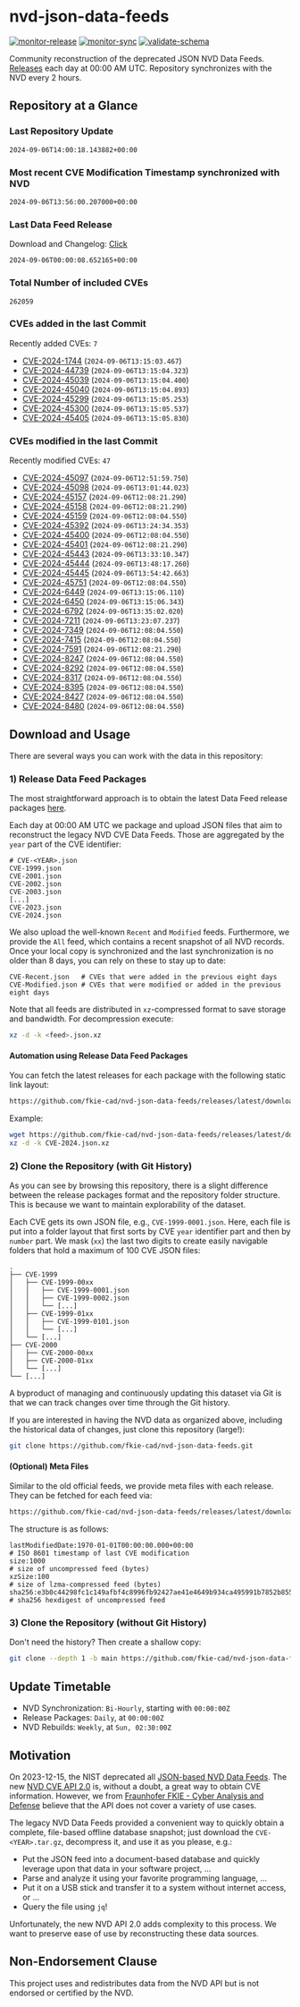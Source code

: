 # nvd-json-data-feeds

[![monitor-release](https://github.com/fkie-cad/nvd-json-data-feeds/actions/workflows/monitor_release.yml/badge.svg)](https://github.com/fkie-cad/nvd-json-data-feeds/actions/workflows/monitor_release.yml)
[![monitor-sync](https://github.com/fkie-cad/nvd-json-data-feeds/actions/workflows/monitor_sync.yml/badge.svg)](https://github.com/fkie-cad/nvd-json-data-feeds/actions/workflows/monitor_sync.yml)
[![validate-schema](https://github.com/fkie-cad/nvd-json-data-feeds/actions/workflows/validate_schema.yml/badge.svg)](https://github.com/fkie-cad/nvd-json-data-feeds/actions/workflows/validate_schema.yml)

Community reconstruction of the deprecated JSON NVD Data Feeds.
[Releases](https://github.com/fkie-cad/nvd-json-data-feeds/releases/latest) each day at 00:00 AM UTC.
Repository synchronizes with the NVD every 2 hours.

## Repository at a Glance

### Last Repository Update

```plain
2024-09-06T14:00:18.143882+00:00
```

### Most recent CVE Modification Timestamp synchronized with NVD

```plain
2024-09-06T13:56:00.207000+00:00
```

### Last Data Feed Release

Download and Changelog: [Click](https://github.com/fkie-cad/nvd-json-data-feeds/releases/latest)

```plain
2024-09-06T00:00:08.652165+00:00
```

### Total Number of included CVEs

```plain
262059
```

### CVEs added in the last Commit

Recently added CVEs: `7`

- [CVE-2024-1744](CVE-2024/CVE-2024-17xx/CVE-2024-1744.json) (`2024-09-06T13:15:03.467`)
- [CVE-2024-44739](CVE-2024/CVE-2024-447xx/CVE-2024-44739.json) (`2024-09-06T13:15:04.323`)
- [CVE-2024-45039](CVE-2024/CVE-2024-450xx/CVE-2024-45039.json) (`2024-09-06T13:15:04.400`)
- [CVE-2024-45040](CVE-2024/CVE-2024-450xx/CVE-2024-45040.json) (`2024-09-06T13:15:04.893`)
- [CVE-2024-45299](CVE-2024/CVE-2024-452xx/CVE-2024-45299.json) (`2024-09-06T13:15:05.253`)
- [CVE-2024-45300](CVE-2024/CVE-2024-453xx/CVE-2024-45300.json) (`2024-09-06T13:15:05.537`)
- [CVE-2024-45405](CVE-2024/CVE-2024-454xx/CVE-2024-45405.json) (`2024-09-06T13:15:05.830`)


### CVEs modified in the last Commit

Recently modified CVEs: `47`

- [CVE-2024-45097](CVE-2024/CVE-2024-450xx/CVE-2024-45097.json) (`2024-09-06T12:51:59.750`)
- [CVE-2024-45098](CVE-2024/CVE-2024-450xx/CVE-2024-45098.json) (`2024-09-06T13:01:44.023`)
- [CVE-2024-45157](CVE-2024/CVE-2024-451xx/CVE-2024-45157.json) (`2024-09-06T12:08:21.290`)
- [CVE-2024-45158](CVE-2024/CVE-2024-451xx/CVE-2024-45158.json) (`2024-09-06T12:08:21.290`)
- [CVE-2024-45159](CVE-2024/CVE-2024-451xx/CVE-2024-45159.json) (`2024-09-06T12:08:04.550`)
- [CVE-2024-45392](CVE-2024/CVE-2024-453xx/CVE-2024-45392.json) (`2024-09-06T13:24:34.353`)
- [CVE-2024-45400](CVE-2024/CVE-2024-454xx/CVE-2024-45400.json) (`2024-09-06T12:08:04.550`)
- [CVE-2024-45401](CVE-2024/CVE-2024-454xx/CVE-2024-45401.json) (`2024-09-06T12:08:21.290`)
- [CVE-2024-45443](CVE-2024/CVE-2024-454xx/CVE-2024-45443.json) (`2024-09-06T13:33:10.347`)
- [CVE-2024-45444](CVE-2024/CVE-2024-454xx/CVE-2024-45444.json) (`2024-09-06T13:48:17.260`)
- [CVE-2024-45445](CVE-2024/CVE-2024-454xx/CVE-2024-45445.json) (`2024-09-06T13:54:42.663`)
- [CVE-2024-45751](CVE-2024/CVE-2024-457xx/CVE-2024-45751.json) (`2024-09-06T12:08:04.550`)
- [CVE-2024-6449](CVE-2024/CVE-2024-64xx/CVE-2024-6449.json) (`2024-09-06T13:15:06.110`)
- [CVE-2024-6450](CVE-2024/CVE-2024-64xx/CVE-2024-6450.json) (`2024-09-06T13:15:06.343`)
- [CVE-2024-6792](CVE-2024/CVE-2024-67xx/CVE-2024-6792.json) (`2024-09-06T13:35:02.020`)
- [CVE-2024-7211](CVE-2024/CVE-2024-72xx/CVE-2024-7211.json) (`2024-09-06T13:23:07.237`)
- [CVE-2024-7349](CVE-2024/CVE-2024-73xx/CVE-2024-7349.json) (`2024-09-06T12:08:04.550`)
- [CVE-2024-7415](CVE-2024/CVE-2024-74xx/CVE-2024-7415.json) (`2024-09-06T12:08:04.550`)
- [CVE-2024-7591](CVE-2024/CVE-2024-75xx/CVE-2024-7591.json) (`2024-09-06T12:08:21.290`)
- [CVE-2024-8247](CVE-2024/CVE-2024-82xx/CVE-2024-8247.json) (`2024-09-06T12:08:04.550`)
- [CVE-2024-8292](CVE-2024/CVE-2024-82xx/CVE-2024-8292.json) (`2024-09-06T12:08:04.550`)
- [CVE-2024-8317](CVE-2024/CVE-2024-83xx/CVE-2024-8317.json) (`2024-09-06T12:08:04.550`)
- [CVE-2024-8395](CVE-2024/CVE-2024-83xx/CVE-2024-8395.json) (`2024-09-06T12:08:04.550`)
- [CVE-2024-8427](CVE-2024/CVE-2024-84xx/CVE-2024-8427.json) (`2024-09-06T12:08:04.550`)
- [CVE-2024-8480](CVE-2024/CVE-2024-84xx/CVE-2024-8480.json) (`2024-09-06T12:08:04.550`)


## Download and Usage

There are several ways you can work with the data in this repository:

### 1) Release Data Feed Packages

The most straightforward approach is to obtain the latest Data Feed release packages [here](https://github.com/fkie-cad/nvd-json-data-feeds/releases/latest).

Each day at 00:00 AM UTC we package and upload JSON files that aim to reconstruct the legacy NVD CVE Data Feeds.
Those are aggregated by the `year` part of the CVE identifier:

```
# CVE-<YEAR>.json
CVE-1999.json
CVE-2001.json
CVE-2002.json
CVE-2003.json
[...]
CVE-2023.json
CVE-2024.json
```

We also upload the well-known `Recent` and `Modified` feeds.
Furthermore, we provide the `All` feed, which contains a recent snapshot of all NVD records.
Once your local copy is synchronized and the last synchronization is no older than 8 days, you can rely on these to stay up to date:

```plain
CVE-Recent.json   # CVEs that were added in the previous eight days
CVE-Modified.json # CVEs that were modified or added in the previous eight days
```

Note that all feeds are distributed in `xz`-compressed format to save storage and bandwidth.
For decompression execute:

```sh
xz -d -k <feed>.json.xz
```

#### Automation using Release Data Feed Packages

You can fetch the latest releases for each package with the following static link layout:

```sh
https://github.com/fkie-cad/nvd-json-data-feeds/releases/latest/download/CVE-<YEAR>.json.xz
```

Example:

```sh
wget https://github.com/fkie-cad/nvd-json-data-feeds/releases/latest/download/CVE-2024.json.xz
xz -d -k CVE-2024.json.xz
```

### 2) Clone the Repository (with Git History)

As you can see by browsing this repository, there is a slight difference between the release packages format and the repository folder structure.
This is because we want to maintain explorability of the dataset.

Each CVE gets its own JSON file, e.g., `CVE-1999-0001.json`.
Here, each file is put into a folder layout that first sorts by CVE `year` identifier part and then by `number` part.
We mask (`xx`) the last two digits to create easily navigable folders that hold a maximum of 100 CVE JSON files:

```plain
.
├── CVE-1999
│   ├── CVE-1999-00xx
│   │   ├── CVE-1999-0001.json
│   │   ├── CVE-1999-0002.json
│   │   └── [...]
│   ├── CVE-1999-01xx
│   │   ├── CVE-1999-0101.json
│   │   └── [...]
│   └── [...]
├── CVE-2000
│   ├── CVE-2000-00xx
│   ├── CVE-2000-01xx
│   └── [...]
└── [...]
```

A byproduct of managing and continuously updating this dataset via Git is that we can track changes over time through the Git history.

If you are interested in having the NVD data as organized above, including the historical data of changes, just clone this repository (large!):

```sh
git clone https://github.com/fkie-cad/nvd-json-data-feeds.git
```

#### (Optional) Meta Files

Similar to the old official feeds, we provide meta files with each release. They can be fetched for each feed via:

```sh
https://github.com/fkie-cad/nvd-json-data-feeds/releases/latest/download/CVE-<YEAR>.meta
```

The structure is as follows:

```plain
lastModifiedDate:1970-01-01T00:00:00.000+00:00                          # ISO 8601 timestamp of last CVE modification
size:1000                                                               # size of uncompressed feed (bytes)
xzSize:100                                                              # size of lzma-compressed feed (bytes)
sha256:e3b0c44298fc1c149afbf4c8996fb92427ae41e4649b934ca495991b7852b855 # sha256 hexdigest of uncompressed feed
```

### 3) Clone the Repository (without Git History)

Don't need the history? Then create a shallow copy:

```sh
git clone --depth 1 -b main https://github.com/fkie-cad/nvd-json-data-feeds.git
```


## Update Timetable

* NVD Synchronization: `Bi-Hourly`, starting with `00:00:00Z`
* Release Packages: `Daily`, at `00:00:00Z`
* NVD Rebuilds: `Weekly`, at `Sun, 02:30:00Z`


## Motivation

On 2023-12-15, the NIST deprecated all [JSON-based NVD Data Feeds](https://nvd.nist.gov/vuln/data-feeds#divRetirementBanner-1).
The new [NVD CVE API 2.0](https://nvd.nist.gov/developers/vulnerabilities) is, without a doubt, a great way to obtain CVE information.
However, we from [Fraunhofer FKIE - Cyber Analysis and Defense](https://www.fkie.fraunhofer.de/en/departments/cad.html) believe that the API does not cover a variety of use cases.

The legacy NVD Data Feeds provided a convenient way to quickly obtain a complete, file-based offline database snapshot; just download the `CVE-<YEAR>.tar.gz`, decompress it, and use it as you please, e.g.:

- Put the JSON feed into a document-based database and quickly leverage upon that data in your software project, ...
- Parse and analyze it using your favorite programming language, ...
- Put it on a USB stick and transfer it to a system without internet access, or ...
- Query the file using `jq`!

Unfortunately, the new NVD API 2.0 adds complexity to this process.
We want to preserve ease of use by reconstructing these data sources.

## Non-Endorsement Clause

This project uses and redistributes data from the NVD API but is not endorsed or certified by the NVD.